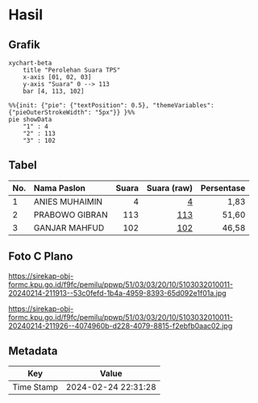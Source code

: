 # Hasil

## Grafik

```mermaid
xychart-beta
    title "Perolehan Suara TPS"
    x-axis [01, 02, 03]
    y-axis "Suara" 0 --> 113
    bar [4, 113, 102]
```

```mermaid
%%{init: {"pie": {"textPosition": 0.5}, "themeVariables": {"pieOuterStrokeWidth": "5px"}} }%%
pie showData
    "1" : 4
    "2" : 113
    "3" : 102
```

## Tabel

| No. | Nama Paslon    | Suara | Suara (raw) | Persentase |
|:--- |:-------------- | -----:| -----------:| ----------:|
| 1   | ANIES MUHAIMIN | 4     | [4][p-1]    | 1,83       |
| 2   | PRABOWO GIBRAN | 113   | [113][p-2]  | 51,60      |
| 3   | GANJAR MAHFUD  | 102   | [102][p-3]  | 46,58      |


[p-1]: https://github.com/gigit-pemilu/pemilu-2024-51-bali/blob/main/pilpres/hitung-suara/sub/51-bali/sub/03-badung/sub/03-abiansemal/sub/2010-taman/sub/011-tps/sub/paslon-1.txt
[p-2]: https://github.com/gigit-pemilu/pemilu-2024-51-bali/blob/main/pilpres/hitung-suara/sub/51-bali/sub/03-badung/sub/03-abiansemal/sub/2010-taman/sub/011-tps/sub/paslon-2.txt
[p-3]: https://github.com/gigit-pemilu/pemilu-2024-51-bali/blob/main/pilpres/hitung-suara/sub/51-bali/sub/03-badung/sub/03-abiansemal/sub/2010-taman/sub/011-tps/sub/paslon-3.txt

## Foto C Plano

https://sirekap-obj-formc.kpu.go.id/f9fc/pemilu/ppwp/51/03/03/20/10/5103032010011-20240214-211913--53c0fefd-1b4a-4959-8393-65d092e1f01a.jpg

https://sirekap-obj-formc.kpu.go.id/f9fc/pemilu/ppwp/51/03/03/20/10/5103032010011-20240214-211926--4074960b-d228-4079-8815-f2ebfb0aac02.jpg


## Metadata

| Key        | Value               |
| ---------- | ------------------- |
| Time Stamp | 2024-02-24 22:31:28 |



